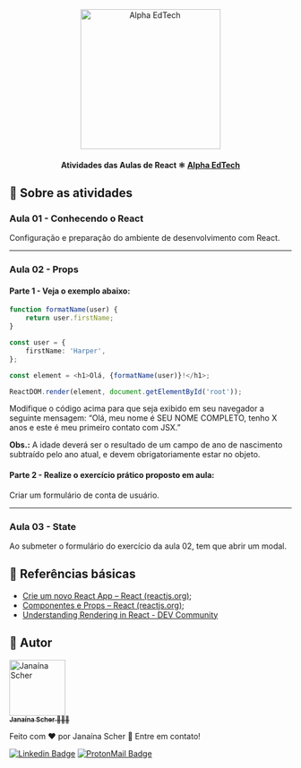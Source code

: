 <div  align="center">
	<a  href="https://www.alphaedtech.org.br/">
		<img  src="https://user-images.githubusercontent.com/79182711/171509048-91800b54-de74-4dae-9924-3ce431a7cef2.png"  alt="Alpha EdTech"  title="Alpha EdTech"  width="250" />
	</a>
	<h4>
		Atividades das Aulas de React ⚛️           	
            <a  href="https://www.alphaedtech.org.br/">
			Alpha EdTech
		</a>
	</h4>
</div>

## 🧐 Sobre as atividades

### Aula 01 - Conhecendo o React

Configuração e preparação do ambiente de desenvolvimento com React.

---

### Aula 02 - Props

#### Parte 1 - Veja o exemplo abaixo:

```typescript
function formatName(user) {
    return user.firstName;
}

const user = {
    firstName: 'Harper',
};

const element = <h1>Olá, {formatName(user)}!</h1>;

ReactDOM.render(element, document.getElementById('root'));
```

Modifique o código acima para que seja exibido em seu navegador a seguinte mensagem: “Olá, meu nome é SEU NOME COMPLETO, tenho X anos e este é meu primeiro contato com JSX.”

**Obs.:** A idade deverá ser o resultado de um campo de ano de nascimento subtraído pelo ano atual, e devem obrigatoriamente estar no objeto.

#### Parte 2 - Realize o exercício prático proposto em aula:

Criar um formulário de conta de usuário.

---
### Aula 03 - State

Ao submeter o formulário do exercício da aula 02, tem que abrir um modal.

## 🔗 Referências básicas

-   [Crie um novo React App – React (reactjs.org)](https://pt-br.reactjs.org/docs/create-a-new-react-app.html#create-react-app);
-   [Componentes e Props – React (reactjs.org)](https://pt-br.reactjs.org/docs/components-and-props.html);
-   [Understanding Rendering in React - DEV Community](https://dev.to/teo_garcia/understanding-rendering-in-react-i5i#render)

## 🦸 Autor

<div>
	<a  href="https://github.com/janascher">
		<img  src="https://avatars.githubusercontent.com/u/79182711?v=4"  width="100px;"  alt="Janaína Scher"/>
		<br />
		<sub>
			<b>Janaína Scher</b> 👩🏻‍💻
		</sub>
	</a>
</div>

Feito com ❤️ por Janaína Scher 👋 Entre em contato!

[![Linkedin Badge](https://img.shields.io/badge/LinkedIn-0077B5?style=for-the-badge&logo=linkedin&logoColor=white)](https://www.linkedin.com/in/janainascher/) [![ProtonMail Badge](https://img.shields.io/badge/ProtonMail-8B89CC?style=for-the-badge&logo=protonmail&logoColor=white)](mailto:janainascher@protonmail.com)
